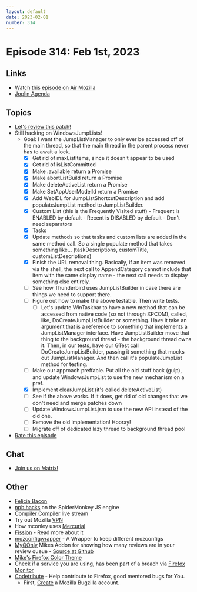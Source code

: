 ```yaml
---
layout: default
date: 2023-02-01
number: 314
---
```


# Episode 314: Feb 1st, 2023

## Links
* [Watch this episode on Air Mozilla](https://mzl.la/joy-of-coding-2023-02-01)
* [Joplin Agenda](https://mikeconley.ca/joc/agendas/Episode-0314.html)

## Topics
* [Let's review this patch!](https://phabricator.services.mozilla.com/D166949)
* Still hacking on WindowsJumpLists!
  - Goal: I want the JumpListManager to only ever be accessed off of the main thread, so that the main thread in the parent process never has to await a lock.
    - [x] Get rid of maxListItems, since it doesn't appear to be used
    - [x] Get rid of isListCommitted
    - [x] Make .available return a Promise
    - [x] Make abortListBuild return a Promise
    - [x] Make deleteActiveList return a Promise
    - [x] Make SetAppUserModelId return a Promise
    - [x] Add WebIDL for JumpListShortcutDescription and add populateJumpList method to JumpListBuilder.
    - [x] Custom List (this is the Frequently Visited stuff) - Frequent is ENABLED by default - Recent is DISABLED by default - Don't need separators
    - [x] Tasks
    - [x] Update methods so that tasks and custom lists are added in the same method call. So a single populate method that takes something like... (taskDescriptions, customTitle, customListDescriptions)
    - [x] Finish the URL removal thing. Basically, if an item was removed via the shell, the next call to AppendCategory cannot include that item with the same display name - the next call needs to display something else entirely.
    - [ ] See how Thunderbird uses JumpListBuilder in case there are things we need to support there.
    - [ ] Figure out how to make the above testable. Then write tests.
      - [ ] Let's update WinTaskbar to have a new method that can be accessed from native code (so not through XPCOM), called, like, DoCreateJumpListBuilder or something. Have it take an argument that is a reference to something that implements a JumpListManager interface. Have JumpListBuilder move that thing to the background thread - the background thread owns it. Then, in our tests, have our GTest call DoCreateJumpListBuilder, passing it something that mocks out JumpListManager. And then call it's populateJumpList method for testing.
    - [ ] Make our approach preffable. Put all the old stuff back (gulp), and update WindowsJumpList to use the new mechanism on a pref.
    - [x] Implement clearJumpList (it's called deleteActiveList)
    - [ ] See if the above works. If it does, get rid of old changes that we don't need and merge patches down
    - [ ] Update WindowsJumpList.jsm to use the new API instead of the old one.
    - [ ] Remove the old implementation! Hooray!
    - [ ] Migrate off of dedicated lazy thread to background thread pool

* [Rate this episode](https://forms.gle/TevYz5eweQo3G4VC6)

## Chat
* [Join us on Matrix!](https://matrix.to/#/!enWuAmKDOEEPYejXRk:mozilla.org?via=mozilla.org&via=raim.ist)

## Other
* [Felicia Bacon](https://www.youtube.com/channel/UCMtqVykGztIYmj7OpFf7oeQ/videos)
* [npb hacks](https://www.twitch.tv/BackToTheCode) on the SpiderMonkey JS engine
* [Compiler Compiler](https://www.twitch.tv/codehag) live stream
* Try out Mozilla [VPN](https://vpn.mozilla.org/)
* How mconley uses [Mercurial](https://mikeconley.github.io/documents/How_mconley_uses_Mercurial_for_Mozilla_code)
* [Fission](https://firefox-source-docs.mozilla.org/dom/dom/Fission.html) - Read more about it
* [mozconfigwrapper](https://github.com/ahal/mozconfigwrapper) - A Wrapper to keep different mozconfigs
* [MyQOnly](https://addons.mozilla.org/en-US/firefox/addon/myqonly/) Mikes Addon for showing how many reviews are in your review queue - [Source at Github](https://github.com/mikeconley/myqonly)
* [Mike's Firefox Color Theme](https://addons.mozilla.org/en-US/firefox/addon/electricbluegaloo/)
* Check if a service you are using, has been part of a breach via [Firefox Monitor](https://monitor.firefox.com/breaches)
* [Codetribute](https://codetribute.mozilla.org/) - Help contribute to Firefox, good mentored bugs for You.
  - First, [Create](https://bugzilla.mozilla.org/createaccount.cgi) a Mozilla Bugzilla account.


